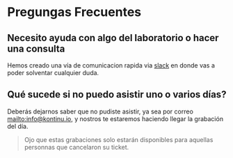 # Pregungas Frecuentes


## Necesito ayuda con algo del laboratorio o hacer una consulta

Hemos creado una vía de comunicacion rapida via [slack](extras/slack.md) en donde vas a poder solventar cualquier duda.


## Qué sucede si no puedo asistir uno o varios días?
Deberás dejarnos saber que no pudiste asistir, ya sea por correo <mailto:info@kontinu.io>, y nostros te estaremos haciendo llegar la grabación del día.

> Ojo que estas grabaciones solo estarán disponibles para aquellas personnas que cancelaron su ticket.
